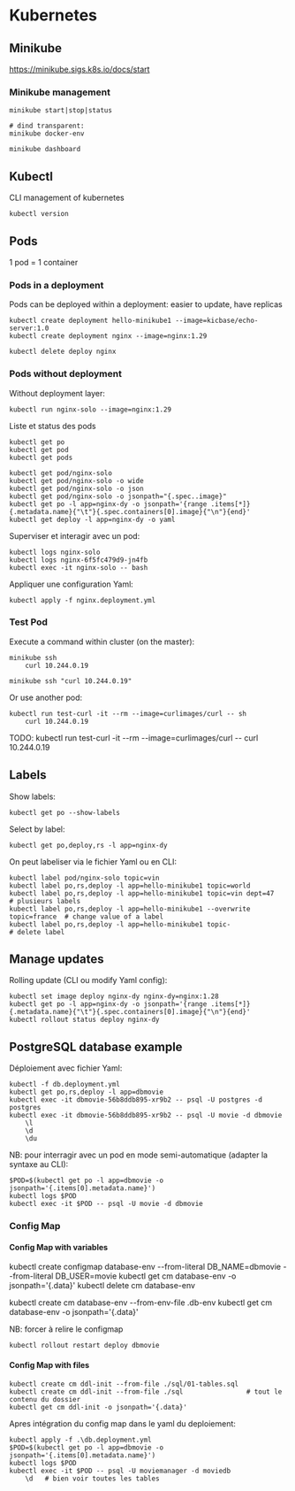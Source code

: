 # Kubernetes

## Minikube
https://minikube.sigs.k8s.io/docs/start

### Minikube management
```
minikube start|stop|status

# dind transparent:
minikube docker-env  

minikube dashboard
```

## Kubectl
CLI management of kubernetes

```
kubectl version
```

## Pods
1 pod = 1 container

### Pods in a deployment
Pods can be deployed within a deployment: easier to update, have replicas

```
kubectl create deployment hello-minikube1 --image=kicbase/echo-server:1.0
kubectl create deployment nginx --image=nginx:1.29

kubectl delete deploy nginx
```

### Pods without deployment
Without deployment layer:
```
kubectl run nginx-solo --image=nginx:1.29
```

Liste et status des pods
```
kubectl get po
kubectl get pod
kubectl get pods

kubectl get pod/nginx-solo
kubectl get pod/nginx-solo -o wide
kubectl get pod/nginx-solo -o json
kubectl get pod/nginx-solo -o jsonpath="{.spec..image}"
kubectl get po -l app=nginx-dy -o jsonpath='{range .items[*]}{.metadata.name}{"\t"}{.spec.containers[0].image}{"\n"}{end}'
kubectl get deploy -l app=nginx-dy -o yaml 
```

Superviser et interagir avec un pod:
```
kubectl logs nginx-solo
kubectl logs nginx-6f5fc479d9-jn4fb
kubectl exec -it nginx-solo -- bash
```

Appliquer une configuration Yaml:
```
kubectl apply -f nginx.deployment.yml
```

### Test Pod
Execute a command within cluster (on the master):
```
minikube ssh 
    curl 10.244.0.19

minikube ssh "curl 10.244.0.19"
```

Or use another pod:
```
kubectl run test-curl -it --rm --image=curlimages/curl -- sh
    curl 10.244.0.19
```

TODO: kubectl run test-curl -it --rm --image=curlimages/curl -- curl 10.244.0.19

## Labels
Show labels:
```
kubectl get po --show-labels
```

Select by label:
```
kubectl get po,deploy,rs -l app=nginx-dy
```

On peut labeliser via le fichier Yaml ou en CLI:
```
kubectl label pod/nginx-solo topic=vin
kubectl label po,rs,deploy -l app=hello-minikube1 topic=world
kubectl label po,rs,deploy -l app=hello-minikube1 topic=vin dept=47         # plusieurs labels
kubectl label po,rs,deploy -l app=hello-minikube1 --overwrite topic=france  # change value of a label
kubectl label po,rs,deploy -l app=hello-minikube1 topic-                    # delete label
```

## Manage updates

Rolling update (CLI ou modify Yaml config):
```
kubectl set image deploy nginx-dy nginx-dy=nginx:1.28
kubectl get po -l app=nginx-dy -o jsonpath='{range .items[*]}{.metadata.name}{"\t"}{.spec.containers[0].image}{"\n"}{end}'
kubectl rollout status deploy nginx-dy 
```

## PostgreSQL database example
Déploiement avec fichier Yaml:
```
kubectl -f db.deployment.yml
kubectl get po,rs,deploy -l app=dbmovie
kubectl exec -it dbmovie-56b8ddb895-xr9b2 -- psql -U postgres -d postgres
kubectl exec -it dbmovie-56b8ddb895-xr9b2 -- psql -U movie -d dbmovie
    \l
    \d
    \du
```

NB: pour interragir avec un pod en mode semi-automatique (adapter la syntaxe au CLI):
```
$POD=$(kubectl get po -l app=dbmovie -o jsonpath='{.items[0].metadata.name}') 
kubectl logs $POD
kubectl exec -it $POD -- psql -U movie -d dbmovie
```

### Config Map
#### Config Map with variables
kubectl create configmap database-env --from-literal DB_NAME=dbmovie --from-literal DB_USER=movie
kubectl get cm database-env -o jsonpath='{.data}'
kubectl delete cm database-env

kubectl create cm database-env --from-env-file .db-env
kubectl get cm database-env -o jsonpath='{.data}'

NB: forcer à relire le configmap
```
kubectl rollout restart deploy dbmovie
```

#### Config Map with files
```
kubectl create cm ddl-init --from-file ./sql/01-tables.sql
kubectl create cm ddl-init --from-file ./sql                # tout le contenu du dossier
kubectl get cm ddl-init -o jsonpath='{.data}'
```

Apres intégration du config map dans le yaml du deploiement:

```
kubectl apply -f .\db.deployment.yml 
$POD=$(kubectl get po -l app=dbmovie -o jsonpath='{.items[0].metadata.name}')
kubectl logs $POD
kubectl exec -it $POD -- psql -U moviemanager -d moviedb
    \d   # bien voir toutes les tables
```
